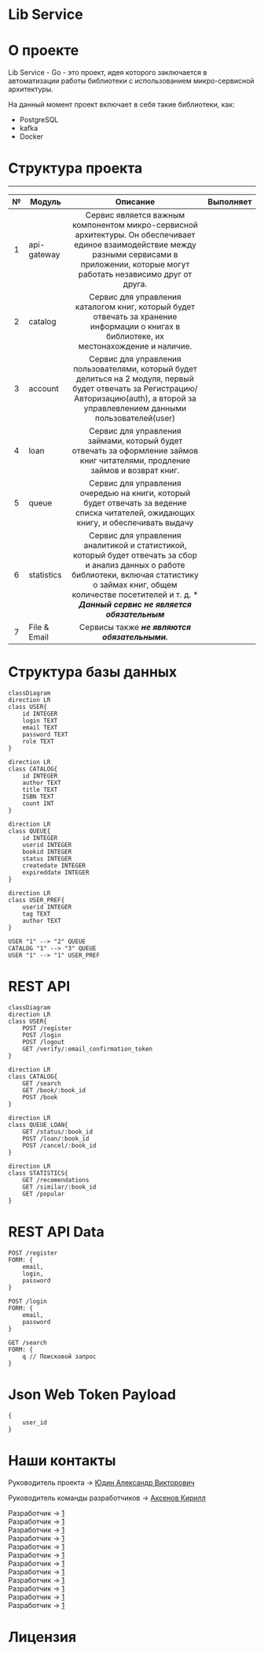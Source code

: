 # Lib Service

# О проекте
Lib Service - Go - это проект, идея которого заключается в автоматизации работы библиотеки с использованием микро-сервисной архитектуры.

На данный момент проект включает в себя такие библиотеки, как:
* PostgreSQL
* kafka
* Docker


# Структура проекта
---
| № | Модуль | Описание | Выполняет |
|:-:|---|:---:|---:|
| 1 | api-gateway | Cервис является важным компонентом микро-сервисной архитектуры. Он обеспечивает единое взаимодействие между разными сервисами в приложении, которые могут работать независимо друг от друга. |  |
| 2 | catalog | Сервис для управления каталогом книг, который будет отвечать за хранение информации о книгах в библиотеке, их местонахождение и наличие. |  |
| 3 | account | Сервис для управления пользователями, который будет делиться на 2 модуля, первый будет отвечать за Регистрацию/Авторизацию(auth), а второй за управлевлением данными пользователей(user) | |
| 4 | loan | Сервис для управления займами, который будет отвечать за оформление займов книг читателями, продление займов и возврат книг. |  |
| 5 | queue | Сервис для управления очередью на книги, который будет отвечать за ведение списка читателей, ожидающих книгу, и обеспечивать выдачу |  |
| 6 | statistics | Сервис для управления аналитикой и статистикой, который будет отвечать за сбор и анализ данных о работе библиотеки, включая статистику о займах книг, общем количестве посетителей и т. д. * _**Данный сервис не является обязательным**_ |  |
| 7 | File & Email | Сервисы также _**не являются обязательными.**_ | |

# Структура базы данных
```mermaid
classDiagram
direction LR
class USER{
    id INTEGER
    login TEXT
    email TEXT
    password TEXT
    role TEXT
}

direction LR
class CATALOG{
    id INTEGER
    author TEXT
    title TEXT
    ISBN TEXT
    count INT
}

direction LR
class QUEUE{
    id INTEGER
    userid INTEGER
    bookid INTEGER
    status INTEGER
    createdate INTEGER
    expireddate INTEGER
}

direction LR
class USER_PREF{
    userid INTEGER
    tag TEXT
    author TEXT
}

USER "1" --> "2" QUEUE
CATALOG "1" --> "3" QUEUE
USER "1" --> "1" USER_PREF

```

# REST API
```mermaid
classDiagram
direction LR
class USER{
    POST /register
    POST /login
    POST /logout
    GET /verify/:email_confirmation_token
}

direction LR
class CATALOG{
    GET /search
    GET /book/:book_id
    POST /book
}

direction LR
class QUEUE_LOAN{
    GET /status/:book_id
    POST /loan/:book_id
    POST /cancel/:book_id
}

direction LR
class STATISTICS{
    GET /recomendations
    GET /similar/:book_id
    GET /popular
}
```

# REST API Data
```
POST /register
FORM: {
    email,
    login,
    password
}

POST /login
FORM: {
    email,
    password
}

GET /search
FORM: {
    q // Поисковой запрос
}
```

# Json Web Token Payload
```
{
    user_id
}
```

# Наши контакты
Руководитель проекта -> [Юдин Александр Викторович](https://github.com/mireafullstack/)

Руководитель команды разработчиков -> [Аксенов Кирилл](https://github.com/Ki4EH/)

Разработчик -> [1](https://github.com/) \
Разработчик -> [1](https://github.com/) \
Разработчик -> [1](https://github.com/) \
Разработчик -> [1](https://github.com/) \
Разработчик -> [1](https://github.com/) \
Разработчик -> [1](https://github.com/) \
Разработчик -> [1](https://github.com/) \
Разработчик -> [1](https://github.com/) \
Разработчик -> [1](https://github.com/) \
Разработчик -> [1](https://github.com/) \
Разработчик -> [1](https://github.com/) \
Разработчик -> [1](https://github.com/) 


# Лицензия
